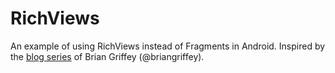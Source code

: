 RichViews
=========

An example of using RichViews instead of Fragments in Android. Inspired by the [blog series](http://www.briangriffey.com/#/blog "Brian Griffeys blog") of Brian Griffey (@briangriffey).
